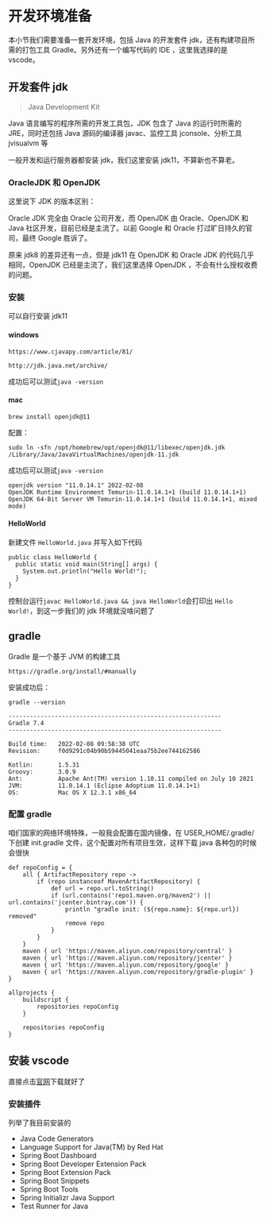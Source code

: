# 开发环境准备

本小节我们需要准备一套开发环境，包括 Java 的开发套件 jdk，还有构建项目所需的打包工具 Gradle。另外还有一个编写代码的 IDE ，这里我选择的是 vscode。

## 开发套件 jdk

> Java Development Kit

Java 语言编写的程序所需的开发工具包，JDK 包含了 Java 的运行时所需的 JRE，同时还包括 Java 源码的编译器 javac、监控工具 jconsole、分析工具 jvisualvm 等

一般开发和运行服务器都安装 jdk，我们这里安装 jdk11，不算新也不算老。

### OracleJDK 和 OpenJDK

这里说下 JDK 的版本区别：

Oracle JDK 完全由 Oracle 公司开发，而 OpenJDK 由 Oracle、OpenJDK 和 Java 社区开发，目前已经是主流了。以前 Google 和 Oracle 打过旷日持久的官司，最终 Google 胜诉了。

原来 jdk8 的差异还有一点，但是 jdk11 在 OpenJDK 和 Oracle JDK 的代码几乎相同，OpenJDK 已经是主流了，我们这里选择 OpenJDK ，不会有什么授权收费的问题。

### 安装

可以自行安装 jdk11

#### windows

`https://www.cjavapy.com/article/81/`

`http://jdk.java.net/archive/`

成功后可以测试`java -version`

#### mac

`brew install openjdk@11`

配置：

```
sudo ln -sfn /opt/homebrew/opt/openjdk@11/libexec/openjdk.jdk /Library/Java/JavaVirtualMachines/openjdk-11.jdk
```

成功后可以测试`java -version`

```
openjdk version "11.0.14.1" 2022-02-08
OpenJDK Runtime Environment Temurin-11.0.14.1+1 (build 11.0.14.1+1)
OpenJDK 64-Bit Server VM Temurin-11.0.14.1+1 (build 11.0.14.1+1, mixed mode)
```

#### HelloWorld

新建文件 `HelloWorld.java` 并写入如下代码

```
public class HelloWorld {
  public static void main(String[] args) {
    System.out.println("Hello World!");
  }
}
```

控制台运行`javac HelloWorld.java && java HelloWorld`会打印出 `Hello World!`，到这一步我们的 jdk 环境就没啥问题了

## gradle

Gradle 是一个基于 JVM 的构建工具

`https://gradle.org/install/#manually`

安装成功后：

```
gradle --version

------------------------------------------------------------
Gradle 7.4
------------------------------------------------------------

Build time:   2022-02-08 09:58:38 UTC
Revision:     f0d9291c04b90b59445041eaa75b2ee744162586

Kotlin:       1.5.31
Groovy:       3.0.9
Ant:          Apache Ant(TM) version 1.10.11 compiled on July 10 2021
JVM:          11.0.14.1 (Eclipse Adoptium 11.0.14.1+1)
OS:           Mac OS X 12.3.1 x86_64
```

### 配置 gradle

咱们国家的网络环境特殊，一般我会配置在国内镜像，在 USER_HOME/.gradle/下创建 init.gradle 文件，这个配置对所有项目生效，这样下载 java 各种包的时候会很快

```
def repoConfig = {
    all { ArtifactRepository repo ->
        if (repo instanceof MavenArtifactRepository) {
            def url = repo.url.toString()
            if (url.contains('repo1.maven.org/maven2') || url.contains('jcenter.bintray.com')) {
                println "gradle init: (${repo.name}: ${repo.url}) removed"
                remove repo
            }
        }
    }
    maven { url 'https://maven.aliyun.com/repository/central' }
    maven { url 'https://maven.aliyun.com/repository/jcenter' }
    maven { url 'https://maven.aliyun.com/repository/google' }
    maven { url 'https://maven.aliyun.com/repository/gradle-plugin' }
}

allprojects {
    buildscript {
        repositories repoConfig
    }

    repositories repoConfig
}
```

## 安装 vscode

直接点击[官网](https://code.visualstudio.com/)下载就好了

### 安装插件

列举了我目前安装的

- Java Code Generators
- Language Support for Java(TM) by Red Hat
- Spring Boot Dashboard
- Spring Boot Developer Extension Pack
- Spring Boot Extension Pack
- Spring Boot Snippets
- Spring Boot Tools
- Spring Initializr Java Support
- Test Runner for Java
